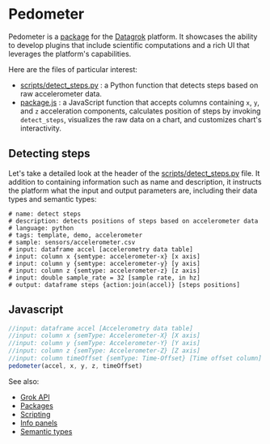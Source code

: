 # Pedometer

Pedometer is a [package](https://datagrok.ai/help/develop/develop#packages) for the [Datagrok](https://datagrok.ai) platform.
It showcases the ability to develop plugins that include scientific computations and a rich UI
that leverages the platform's capabilities.

Here are the files of particular interest:

* [scripts/detect_steps.py](https://github.com/datagrok-ai/public/blob/master/packages/Pedometer/scripts/detect_steps.py)
  : a Python function that detects steps based on raw accelerometer data.
* [package.js](https://github.com/datagrok-ai/public/blob/master/packages/Pedometer/package.js)
  : a JavaScript function that accepts columns containing `x`, `y`, and `z` acceleration components, calculates
  position of steps by invoking `detect_steps`, visualizes the raw data on a chart, and customizes
  chart's interactivity.

## Detecting steps

Let's take a detailed look at the header of the
[scripts/detect_steps.py](https://github.com/datagrok-ai/public/blob/master/packages/Pedometer/scripts/detect_steps.py) file.
It addition to containing information such as name and
description, it instructs the platform what the input and output parameters are, including their data types
and semantic types:

```
# name: detect steps
# description: detects positions of steps based on accelerometer data
# language: python
# tags: template, demo, accelerometer
# sample: sensors/accelerometer.csv
# input: dataframe accel [accelerometry data table]
# input: column x {semtype: accelerometer-x} [x axis]
# input: column y {semtype: accelerometer-y} [y axis]
# input: column z {semtype: accelerometer-z} [z axis]
# input: double sample_rate = 32 [sample rate, in hz]
# output: dataframe steps {action:join(accel)} [steps positions]
```

## Javascript

```js
//input: dataframe accel [Accelerometry data table]
//input: column x {semType: Accelerometer-X} [X axis]
//input: column y {semType: Accelerometer-Y} [Y axis]
//input: column z {semType: Accelerometer-Z} [Z axis]
//input: column timeOffset {semType: Time-Offset} [Time offset column]
pedometer(accel, x, y, z, timeOffset)
```

See also:

* [Grok API](https://datagrok.ai/help/develop/js-api)
* [Packages](https://datagrok.ai/help/develop/develop#packages)
* [Scripting](https://datagrok.ai/help/compute/scripting)
* [Info panels](https://datagrok.ai/help/discover/info-panels)
* [Semantic types](https://datagrok.ai/help/discover/semantic-types)
